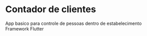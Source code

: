 # Contador de clientes
 App basico para controle de pessoas dentro de estabelecimento 
 Framework Flutter
